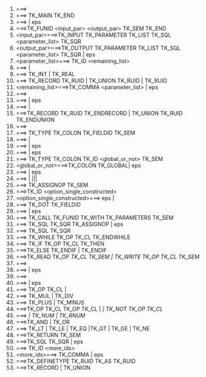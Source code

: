 1. <program> ===> <otherFunctions> <mainFunction>
2. <mainFunction>===> TK_MAIN <stmts> TK_END
3. <otherFunctions>===> <function> <otherFunctions> | eps
4. <function>===>TK_FUNID <input_par> <output_par> TK_SEM <stmts> TK_END
5. <input_par>===>TK_INPUT TK_PARAMETER TK_LIST TK_SQL <parameter_list> TK_SQR
6. <output_par>===>TK_OUTPUT TK_PARAMETER TK_LIST TK_SQL <parameter_list> TK_SQR | eps
7. <parameter_list>===> <dataType> TK_ID <remaining_list>
8. <dataType>===> <primitiveDatatype> |<constructedDatatype>
9. <primitiveDatatype>===> TK_INT | TK_REAL
10. <constructedDatatype>===> TK_RECORD TK_RUID | TK_UNION TK_RUID | TK_RUID
11. <remaining_list>===>TK_COMMA <parameter_list> | eps
12. <stmts>===> <typeDefinitions> <declarations> <otherStmts> <returnStmt>
13. <typeDefinitions>===> <actualOrRedefined> <typeDefinitions> | eps
14. <actualOrRedefined> ===> <typeDefinition> | <definetypestmt>
15. <typeDefinition>===>TK_RECORD TK_RUID <fieldDefinitions> TK_ENDRECORD | TK_UNION TK_RUID <fieldDefinitions> TK_ENDUNION
17. <fieldDefinitions>===> <fieldDefinition> <fieldDefinition> <moreFields>
18. <fieldDefinition>===> TK_TYPE <fieldType> TK_COLON TK_FIELDID TK_SEM
19. <fieldtype>===> <primitiveDatatype> |  <constructedDatatype>
20. <moreFields>===> <fieldDefinition> <moreFields> | eps
21. <declarations> ===> <declaration> <declarations>| eps
22. <declaration>===> TK_TYPE <dataType> TK_COLON TK_ID <global_or_not> TK_SEM
23. <global_or_not>===>TK_COLON TK_GLOBAL| eps
24. <otherStmts>===> <stmt> <otherStmts> | eps
25. <stmt>===> <assignmentStmt> | <iterativeStmt>|<conditionalStmt>|<ioStmt>| <funCallStmt>
26. <assignmentStmt>===> <SingleOrRecId> TK_ASSIGNOP <arithmeticExpression> TK_SEM
27. <singleOrRecId>===>TK_ID <option_single_constructed> 
28. <option_single_constructed>===> eps | <oneExpansion> <moreExpansions>
29. <oneExpansion>===> TK_DOT TK_FIELDID
30. <moreExpansions>===> <oneExpansion> <moreExpansions> | eps
31. <funCallStmt>===> <outputParameters> TK_CALL TK_FUNID TK_WITH TK_PARAMETERS <inputParameters> TK_SEM
32. <outputParameters> ===> TK_SQL <idList> TK_SQR TK_ASSIGNOP | eps
33. <inputParameters>===> TK_SQL <idList> TK_SQR
34. <iterativeStmt>===> TK_WHILE TK_OP <booleanExpression> TK_CL <stmt> <otherStmts> TK_ENDWHILE
35. <conditionalStmt>===> TK_IF TK_OP <booleanExpression> TK_CL TK_THEN <stmt> <otherStmts> <elsePart>
37. <elsePart>===>TK_ELSE <stmt> <otherStmts> TK_ENDIF | TK_ENDIF
38. <ioStmt>===>TK_READ TK_OP <var> TK_CL TK_SEM | TK_WRITE TK_OP <var> TK_CL TK_SEM
39. <arithmeticExpression> ===> <term> <expPrime>
40. <expPrime> ===> <lowPrecedenceOperators> <term> <expPrime> | eps
41. <term>===> <factor> <termPrime>
42. <termPrime> ===> <highPrecedenceOperators> <factor> <termPrime> | eps
43. <factor> ===> TK_OP <arithmeticExpression> TK_CL | <var>
44. <highPrecedenceOperators>===> TK_MUL | TK_DIV
45. <lowPrecedenceOperators> ===> TK_PLUS | TK_MINUS
46. <booleanExpression>===>TK_OP <booleanExpression> TK_CL <logicalOp> TK_OP <booleanExpression> TK_CL | <var> <relationalOp> <var> | TK_NOT TK_OP <booleanExpression> TK_CL
49. <var>===> <singleOrRecId> | TK_NUM | TK_RNUM
50. <logicalOp>===>TK_AND | TK_OR
51. <relationalOp>===> TK_LT | TK_LE | TK_EQ |TK_GT | TK_GE | TK_NE
52. <returnStmt>===>TK_RETURN <optionalReturn> TK_SEM
53. <optionalReturn>===>TK_SQL <idList> TK_SQR | eps
54. <idList>===> TK_ID <more_ids>
55. <more_ids>===> TK_COMMA <idList> | eps
56. <definetypestmt>===>TK_DEFINETYPE <A> TK_RUID TK_AS TK_RUID
57. <A> ===>TK_RECORD | TK_UNION
